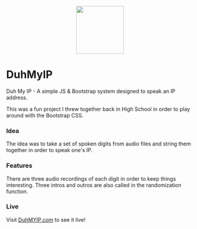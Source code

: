 <p align="center">
<img src="http://thedmeyer.github.io/DuhMyIP/img/special2.png" align="center" height="128" width="128" >
</p>

# DuhMyIP
Duh My IP - A simple JS &amp; Bootstrap system designed to speak an IP address.

This was a fun project I threw together back in High School in order to play around with the Bootstrap CSS.

### Idea
The idea was to take a set of spoken digits from audio files and string them together in order to speak one's IP.

### Features
There are three audio recordings of each digit in order to keep things interesting. Three intros and outros are also called in the randomization function.

### Live
Visit [DuhMYIP.com](http://duhmyip.com) to see it live!
